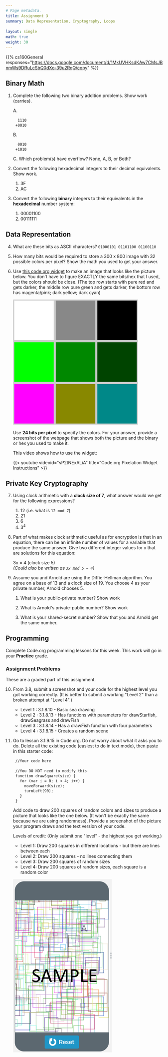 ```yaml
---
# Page metadata.
title: Assignment 3
summary: Data Representation, Cryptography, Loops

layout: single
math: true
weight: 30
---
```


{{% cs160General responses="https://docs.google.com/document/d/1MkUVHKsdKAw7CMsJBnmWs9DffuLcSbQ0dXo-39u2RqQ/copy" %}}

## Binary Math

1. Complete the following two binary addition problems. Show work (carries).

    A.

         1110
        +0010

    B.

         0010
        +1010

    C. Which problem(s) have overflow? None, A, B, or Both?

1. Convert the following hexadecimal integers to their decimal equivalents.  Show work.
    1. 3F
    1. AC

1. Convert the following **binary** integers to their equivalents in the **hexadecimal** number system:

    1. 00001100
    1. 00111111

## Data Representation

4. What are these bits as ASCII characters? `01000101 01101100 01100110`

1. How many bits would be required to store a 300 x 800 image with 32 possible colors per pixel?
Show the math you used to get your answer.

1. Use [this code.org widget](https://studio.code.org/s/pixelation/stage/5/puzzle/1) to
    make an image that looks like the picture below. You don't have to figure EXACTLY the same
    bits/hex that I used, but the colors should be close. (The top row starts with pure red
    and gets darker, the middle row pure green and gets darker, the bottom row has magenta/pink; dark yellow; dark cyan)

    ![Sample picture](squares.png)

    Use **24 bits per pixel** to specify the colors. For your answer, provide a
    screenshot of the webpage that shows both the picture
    and the binary or hex you used to make it.

    This video shows how to use the widget:

    {{< youtube videoid="sP2tNExALiA" title="Code.org Pixelation Widget Instructions" >}}

## Private Key Cryptography

7. Using clock arithmetic with a **clock size of 7**, what answer would we get for
the following expressions?
    1. 12 (i.e. what is `12 mod 7`)
    2. 21
    3. 6
    4. $3^4$

1. Part of what makes clock arithmetic useful as for encryption is that in an equation, there
can be an infinite number of values for a variable that produce the same answer.
Give two different integer values for x that are solutions for this equation:

    3x = 4 (clock size 5)  
    *(Could also be written as `3x mod 5 = 4`)*

1. Assume you and Arnold are using the Diffie-Hellman algorithm.
You agree on a base of 13 and a clock size of 19.
You choose 4 as your private number, Arnold chooses 5.

    1. What is your public-private number? Show work

    1. What is Arnold's private-public number? Show work

    1. What is your shared-secret number? Show that you and Arnold get the same number.

## Programming

Complete Code.org programming lessons for this week. This work will go in your
**Practice** grade.

### Assignment Problems

These are a graded part of this assignment.

10. From 3.8, submit a screenshot and your code for the highest level you got working correctly.
 (It is better to submit a working "Level 2" than a broken attempt at "Level 4".)

    * Level 1 : 3.1.8.10 - Basic sea drawing
    * Level 2 : 3.1.8.13 - Has functions with parameters for drawStarfish, drawSeagrass and drawFish
    * Level 3 : 3.1.8.14 - Has a drawFish function with four parameters
    * Level 4 : 3.1.8.15 - Creates a random scene

1. Go to lesson 3.1.9.15 in Code.org. Do not worry about what it asks you to do.
Delete all the existing code (easiest to do in text mode), then paste in this starter code:

        //Your code here
        
        //You DO NOT need to modify this
        function drawSquare(size) {
          for (var i = 0; i < 4; i++) {
            moveForward(size);
            turnLeft(90);
          }
        }

    Add code to draw 200 squares of random colors and sizes to produce a picture that looks
    like the one below. (It won't be exactly the same because we are using randomness).
    Provide a screenshot of the picture your program draws and the text version of your code.

    Levels of credit: (Only submit one "level" - the highest you get working.)

    * Level 1: Draw 200 squares in different locations - but there are lines between each
    * Level 2: Draw 200 squares - no lines connecting them
    * Level 3: Draw 200 squares of random sizes
    * Level 4: Draw 200 squares of random sizes, each square is a random color  
     
    ![Sample picture](random_squares.png)

